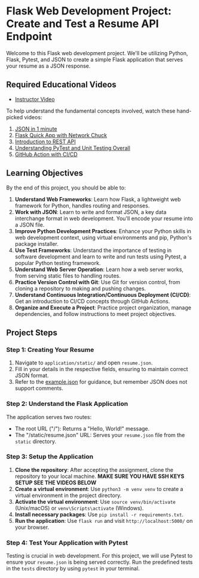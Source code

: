 # Flask Web Development Project: Create and Test a Resume API Endpoint

Welcome to this Flask web development project. We'll be utilizing Python, Flask, Pytest, and JSON to create a simple Flask application that serves your resume as a JSON response.
## Required Educational Videos

* [Instructor Video]()

To help understand the fundamental concepts involved, watch these hand-picked videos:

1. [JSON in 1 minute](https://www.youtube.com/watch?v=7mj-p1Os6QA)
2. [Flask Quick App with Network Chuck](https://www.youtube.com/watch?v=5aYpkLfkgRE)
3. [Introduction to REST API](https://www.youtube.com/watch?v=lsMQRaeKNDk)
4. [Understanding PyTest and Unit Testing Overall](https://www.youtube.com/watch?v=UMgxJvozR5A)
5. [GitHub Action with CI/CD](https://www.youtube.com/watch?v=mFFXuXjVgkU)

## Learning Objectives

By the end of this project, you should be able to:

1. **Understand Web Frameworks**: Learn how Flask, a lightweight web framework for Python, handles routing and responses.
2. **Work with JSON**: Learn to write and format JSON, a key data interchange format in web development. You'll encode your resume into a JSON file.
3. **Improve Python Development Practices**: Enhance your Python skills in web development context, using virtual environments and pip, Python's package installer.
4. **Use Test Frameworks**: Understand the importance of testing in software development and learn to write and run tests using Pytest, a popular Python testing framework.
5. **Understand Web Server Operation**: Learn how a web server works, from serving static files to handling routes.
6. **Practice Version Control with Git**: Use Git for version control, from cloning a repository to making and pushing changes.
7. **Understand Continuous Integration/Continuous Deployment (CI/CD)**: Get an introduction to CI/CD concepts through GitHub Actions.
8. **Organize and Execute a Project**: Practice project organization, manage dependencies, and follow instructions to meet project objectives.


## Project Steps

### Step 1: Creating Your Resume

1. Navigate to `application/static/` and open `resume.json`.
2. Fill in your details in the respective fields, ensuring to maintain correct JSON format.
3. Refer to the [example.json](example.json) for guidance, but remember JSON does not support comments.

### Step 2: Understand the Flask Application

The application serves two routes:

- The root URL ("/"): Returns a "Hello, World!" message.
- The "/static/resume.json" URL: Serves your `resume.json` file from the `static` directory.

### Step 3: Setup the Application

1. **Clone the repository**: After accepting the assignment, clone the repository to your local machine.  **MAKE SURE YOU HAVE SSH KEYS SETUP SEE THE VIDEOS BELOW**
2. **Create a virtual environment**: Use `python3 -m venv venv` to create a virtual environment in the project directory.
3. **Activate the virtual environment**: Use `source venv/bin/activate` (Unix/macOS) or `venv\Scripts\activate` (Windows).
4. **Install necessary packages**: Use `pip install -r requirements.txt`.
5. **Run the application**: Use `flask run` and visit `http://localhost:5000/` on your browser.

### Step 4: Test Your Application with Pytest

Testing is crucial in web development. For this project, we will use Pytest to ensure your `resume.json` is being served correctly. Run the predefined tests in the `tests` directory by using `pytest` in your terminal.
